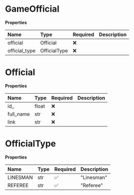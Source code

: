 # GameOfficial

**Properties**

| Name          | Type         | Required | Description |
| :------------ | :----------- | :------- | :---------- |
| official      | Official     | ❌       |             |
| official_type | OfficialType | ❌       |             |

# Official

**Properties**

| Name      | Type  | Required | Description |
| :-------- | :---- | :------- | :---------- |
| id\_      | float | ❌       |             |
| full_name | str   | ❌       |             |
| link      | str   | ❌       |             |

# OfficialType

**Properties**

| Name     | Type | Required | Description |
| :------- | :--- | :------- | :---------- |
| LINESMAN | str  | ✅       | "Linesman"  |
| REFEREE  | str  | ✅       | "Referee"   |

<!-- This file was generated by liblab | https://liblab.com/ -->
